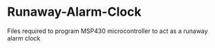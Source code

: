 # Runaway-Alarm-Clock
Files required to program MSP430 microcontroller to act as a runaway alarm clock
